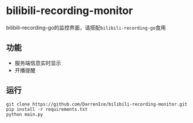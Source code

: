# bilibili-recording-monitor

bilibili-recording-go的监控界面，请搭配`bilibili-recording-go`食用

## 功能

- 服务端信息实时显示
- 开播提醒

## 运行
```
git clone https://github.com/DarrenIce/bilibili-recording-monitor.git
pip install -r requirements.txt
python main.py
```